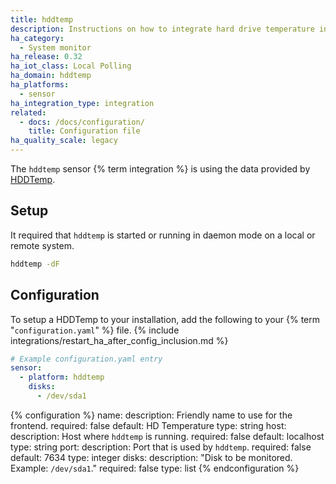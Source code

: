 ```yaml
---
title: hddtemp
description: Instructions on how to integrate hard drive temperature information into Home Assistant.
ha_category:
  - System monitor
ha_release: 0.32
ha_iot_class: Local Polling
ha_domain: hddtemp
ha_platforms:
  - sensor
ha_integration_type: integration
related:
  - docs: /docs/configuration/
    title: Configuration file
ha_quality_scale: legacy
---
```


The `hddtemp` sensor {% term integration %} is using the data provided by [HDDTemp](https://savannah.nongnu.org/projects/hddtemp).

## Setup

It required that `hddtemp` is started or running in daemon mode on a local or remote system.

```bash
hddtemp -dF
```

## Configuration

To setup a HDDTemp to your installation, add the following to your {% term "`configuration.yaml`" %} file.
{% include integrations/restart_ha_after_config_inclusion.md %}

```yaml
# Example configuration.yaml entry
sensor:
  - platform: hddtemp
    disks:
      - /dev/sda1
```

{% configuration %}
name:
  description: Friendly name to use for the frontend.
  required: false
  default: HD Temperature
  type: string
host:
  description: Host where `hddtemp` is running.
  required: false
  default: localhost
  type: string
port:
  description: Port that is used by `hddtemp`.
  required: false
  default: 7634
  type: integer
disks:
  description: "Disk to be monitored. Example: `/dev/sda1`."
  required: false
  type: list
{% endconfiguration %}
